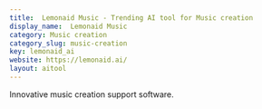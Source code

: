 ```yaml
---
title:  Lemonaid Music - Trending AI tool for Music creation
display_name:  Lemonaid Music
category: Music creation
category_slug: music-creation
key: lemonaid_ai
website: https://lemonaid.ai/
layout: aitool
---
```


Innovative music creation support software.

